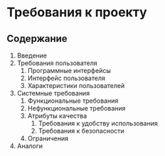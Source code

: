 # Требования к проекту 
## Содержание
1. Введение
1. Требования пользователя  
    1. Программные интерфейсы
    1. Интерфейс пользователя  
    1. Характеристики пользователей
1. Системные требования  
    1. Функциональные требования  
    1. Нефункциональные требования  
    1. Атрибуты качества  
        1. Требования к удобству использования  
        1. Требования к безопасности  
    1. Ограничения  
 1. Аналоги